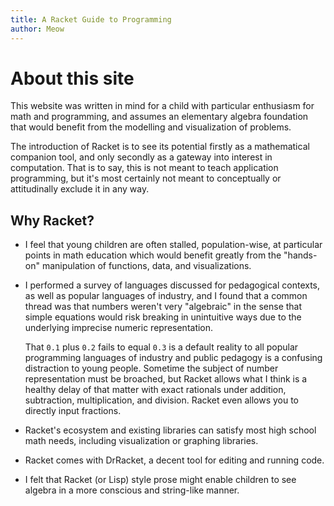 ```yaml
---
title: A Racket Guide to Programming
author: Meow
---
```


# About this site

This website was written in mind for a child with particular enthusiasm for math
and programming, and assumes an elementary algebra foundation that would benefit
from the modelling and visualization of problems.

The introduction of Racket is to see its potential firstly as a mathematical
companion tool, and only secondly as a gateway into interest in computation.
That is to say, this is not meant to teach application programming, but it's
most certainly not meant to conceptually or attitudinally exclude it in any way.

## Why Racket?

* I feel that young children are often stalled, population-wise, at particular
  points in math education which would benefit greatly from the "hands-on"
  manipulation of functions, data, and visualizations.

* I performed a survey of languages discussed for pedagogical contexts, as well
  as popular languages of industry, and I found that a common thread was that
  numbers weren't very "algebraic" in the sense that simple equations would risk
  breaking in unintuitive ways due to the underlying imprecise numeric
  representation.

  That `0.1` plus `0.2` fails to equal `0.3` is a default reality to all popular
  programming languages of industry and public pedagogy is a confusing
  distraction to young people. Sometime the subject of number representation
  must be broached, but Racket allows what I think is a healthy delay of that
  matter with exact rationals under addition, subtraction, multiplication, and
  division. Racket even allows you to directly input fractions.

* Racket's ecosystem and existing libraries can satisfy most high school math
  needs, including visualization or graphing libraries.

* Racket comes with DrRacket, a decent tool for editing and running code.

* I felt that Racket (or Lisp) style prose might enable children to see algebra
  in a more conscious and string-like manner.
